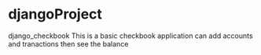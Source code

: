 # djangoProject
django_checkbook
This is a basic checkbook application 
can add accounts and tranactions then see the balance
